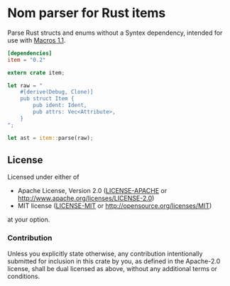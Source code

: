 Nom parser for Rust items
=========================

Parse Rust structs and enums without a Syntex dependency, intended for use with
[Macros 1.1](https://github.com/rust-lang/rfcs/blob/master/text/1681-macros-1.1.md).

```toml
[dependencies]
item = "0.2"
```

```rust
extern crate item;

let raw = "
    #[derive(Debug, Clone)]
    pub struct Item {
        pub ident: Ident,
        pub attrs: Vec<Attribute>,
    }
";

let ast = item::parse(raw);
```

## License

Licensed under either of

 * Apache License, Version 2.0 ([LICENSE-APACHE](LICENSE-APACHE) or http://www.apache.org/licenses/LICENSE-2.0)
 * MIT license ([LICENSE-MIT](LICENSE-MIT) or http://opensource.org/licenses/MIT)

at your option.

### Contribution

Unless you explicitly state otherwise, any contribution intentionally submitted
for inclusion in this crate by you, as defined in the Apache-2.0 license, shall
be dual licensed as above, without any additional terms or conditions.
